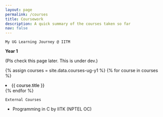 ```yaml
---
layout: page
permalink: /courses
title: Coursework
description: A quick summary of the courses taken so far
nav: false
---
```


`My UG Learning Journey @ IITM`

**Year 1**
<!--
* 
* Mathematics for Data Science II (MA1003) - Prof Sarang Sane (Dept of Maths IITM)
* Statistics for Data Science II (MA1004) - Prof Andrew Thangaraj (Dept of EE IITM)
* Programming in Python (CS1002) - Prof Sudarshan Iyengar (HOD, CSE, IITR)
* English II (HS1002) - Prof Rajesh Kumar and Karthika Sathyanathan (Dept of Humanities and Social Sciences IITM)
* Mathematics for Data Science I (MA1001) - Prof Neelesh Upadhye (Dept of Maths IITM), Madhavan Mukund (CMI)
* Statistics for Data Science I (MA1002) - Prof Usha Mohan (Dept of Management Studies IITM)
* Computational Thinking (CS1001) - Prof Madhavan Mukund (CMI) and G Venkatesh (Dept of Humanities and Social Sciences IITM)
* English I (HS1001) - Prof Rajesh Kumar and Karthika Sathyanathan (Dept of Humanities and Social Sciences IITM)
-->
(Pls check this page later. This is under dev.)

{% assign courses = site.data.courses-ug-y1 %}
{% for course in courses %}
<div class="course">
  <li><a href="#{{ course.id }}" data-toggle="modal" style="color:black;text-decoration:none;">{{ course.title }}</a></li>
  <div id="{{ course.id }}" class="modal">
    <div class="modal-content">
      <span class="close">&times;</span>      
      <h2>{{ course.title }}</h2>
      <p>{{ course.description }}</p>
      <p>{{ course.faculty }}</p>
      <h3>Topics Covered:</h3>
      <ul>
        {% for topic in course.topics %}
        <li>{{ topic }}</li>
        {% endfor %}
      </ul>
    </div>
  </div>
</div>
{% endfor %}

`External Courses`

* Programming in C by IITK (NPTEL OC)


<style>
.modal {
  display: none;
  position: fixed;
  z-index: 1;
  left: 0;
  top: 0;
  width: 100%;
  height: 100%;
  overflow: auto;
  background-color: rgba(0, 0, 0, 0.8);
}

.modal-content {
  background-color: #fefefe;
  margin: 10% auto;
  padding: 20px;
  border: 1px solid #888;
  width: 80%;
  max-width: 800px;
  border-radius: 5px;
}

@media only screen and (max-width: 768px) {
  .modal-content {
    margin: 15% auto;
    padding: 10px;
    width: 90%;
  }
}

.close {
  color: #aaa;
  float: right;
  font-size: 28px;
  font-weight: bold;
}

.close:hover,
.close:focus {
  color: #000;
  text-decoration: none;
  cursor: pointer;
}
</style>


<script>
var modals = document.querySelectorAll('.modal');
var links = document.querySelectorAll('[data-toggle="modal"]');
var closers = document.querySelectorAll('.close');

for (var i = 0; i < links.length; i++) {
  links[i].addEventListener('click', function(e) {
    e.preventDefault();
    var target = this.getAttribute('href');
    document.querySelector(target).style.display = 'block';
  });
}

for (var i = 0; i < closers.length; i++) {
  closers[i].addEventListener('click', function() {
    var modal = this.parentNode.parentNode;
    modal.style.display = 'none';
  });
}
</script>
